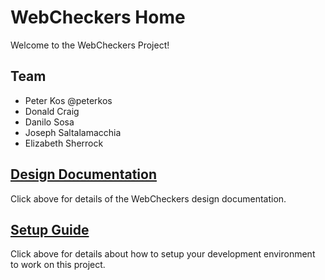# WebCheckers Home

Welcome to the WebCheckers Project!

## Team

* Peter Kos @peterkos
* Donald Craig
* Danilo Sosa
* Joseph Saltalamacchia
* Elizabeth Sherrock

## [Design Documentation](DesignDoc)

Click above for details of the WebCheckers design documentation.

## [Setup Guide](SetupGuide)

Click above for details about how to setup your development environment to work on this project.
